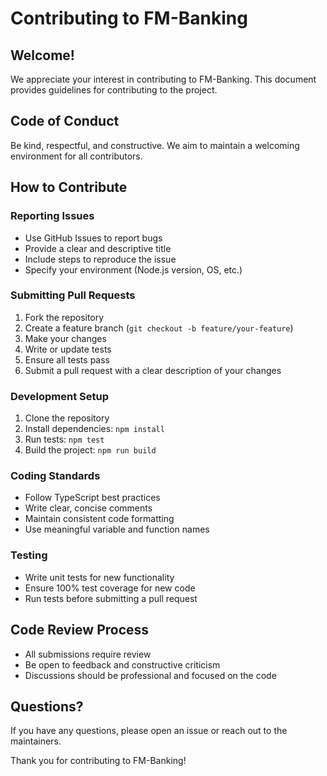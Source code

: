 # Contributing to FM-Banking

## Welcome!
We appreciate your interest in contributing to FM-Banking. This document provides guidelines for contributing to the project.

## Code of Conduct
Be kind, respectful, and constructive. We aim to maintain a welcoming environment for all contributors.

## How to Contribute

### Reporting Issues
- Use GitHub Issues to report bugs
- Provide a clear and descriptive title
- Include steps to reproduce the issue
- Specify your environment (Node.js version, OS, etc.)

### Submitting Pull Requests
1. Fork the repository
2. Create a feature branch (`git checkout -b feature/your-feature`)
3. Make your changes
4. Write or update tests
5. Ensure all tests pass
6. Submit a pull request with a clear description of your changes

### Development Setup
1. Clone the repository
2. Install dependencies: `npm install`
3. Run tests: `npm test`
4. Build the project: `npm run build`

### Coding Standards
- Follow TypeScript best practices
- Write clear, concise comments
- Maintain consistent code formatting
- Use meaningful variable and function names

### Testing
- Write unit tests for new functionality
- Ensure 100% test coverage for new code
- Run tests before submitting a pull request

## Code Review Process
- All submissions require review
- Be open to feedback and constructive criticism
- Discussions should be professional and focused on the code

## Questions?
If you have any questions, please open an issue or reach out to the maintainers.

Thank you for contributing to FM-Banking!